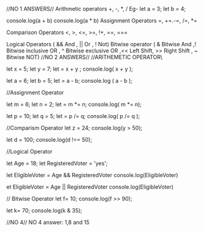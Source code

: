 //NO 1 ANSWERS//
Arithmetic operators +, -, *, / Eg- let a = 3; let b = 4;

console.log(a + b)
console.log(a * b)
Assignment Operators =, +=.-=, /=, *=

Comparison Operators <, >, <=, >=, !+, ==, === 

Logical Operators  ( && And , || Or , ! Not) 
Bitwise operator ( & Bitwise And ,! Bitwise inclusive OR , ^ Bitwise exclusive OR ,<< Left Shift, >> Right Shift , ~ Bitwise NOT)
//NO 2 ANSWERS//
//ARITHEMETIC OPERATOR\\

let x = 5;
let y = 7;
let =  x + y ;
console.log( x + y );

let a = 6;
let b = 5;
let = a - b;
console.log ( a - b );

//Assignment Operator

let m = 6;
let n = 2;
let = m *= n;
console.log( m *= n);


let p = 10;
let q = 5;
let = p /= q;
console.log( p /= q );


//Comparism Operator
let z = 24;
console.log(y > 50);

let d = 100;
console.log(d !== 50);

//Logical Operator

let Age = 18; let RegisteredVoter = 'yes';

let EligibleVoter = Age && RegisteredVoter console.log(EligibleVoter)

et EligibleVoter = Age || RegisteredVoter console.log(EligibleVoter)

// Bitwise Operator
let f= 10;
console.log(f  >> 90);

let k= 70;
console.log(k & 35);

//NO 4//
NO 4 answer: 1,8 and 15
